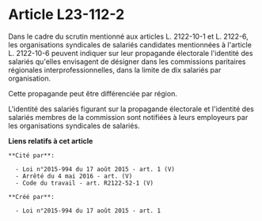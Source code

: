 # Article L23-112-2

Dans le cadre du scrutin mentionné aux articles L. 2122-10-1 et L. 2122-6, les organisations syndicales de salariés
candidates mentionnées à l'article L. 2122-10-6 peuvent indiquer sur leur propagande électorale l'identité des salariés
qu'elles envisagent de désigner dans les commissions paritaires régionales interprofessionnelles, dans la limite de dix
salariés par organisation. 

Cette propagande peut être différenciée par région. 

L'identité des salariés figurant sur la propagande électorale et l'identité des salariés membres de la commission sont
notifiées à leurs employeurs par les organisations syndicales de salariés.

**Liens relatifs à cet article**

	**Cité par**:

	  - Loi n°2015-994 du 17 août 2015 - art. 1 (V)
	  - Arrêté du 4 mai 2016 - art. (V)
	  - Code du travail - art. R2122-52-1 (V)

	**Créé par**:

	  - Loi n°2015-994 du 17 août 2015 - art. 1
